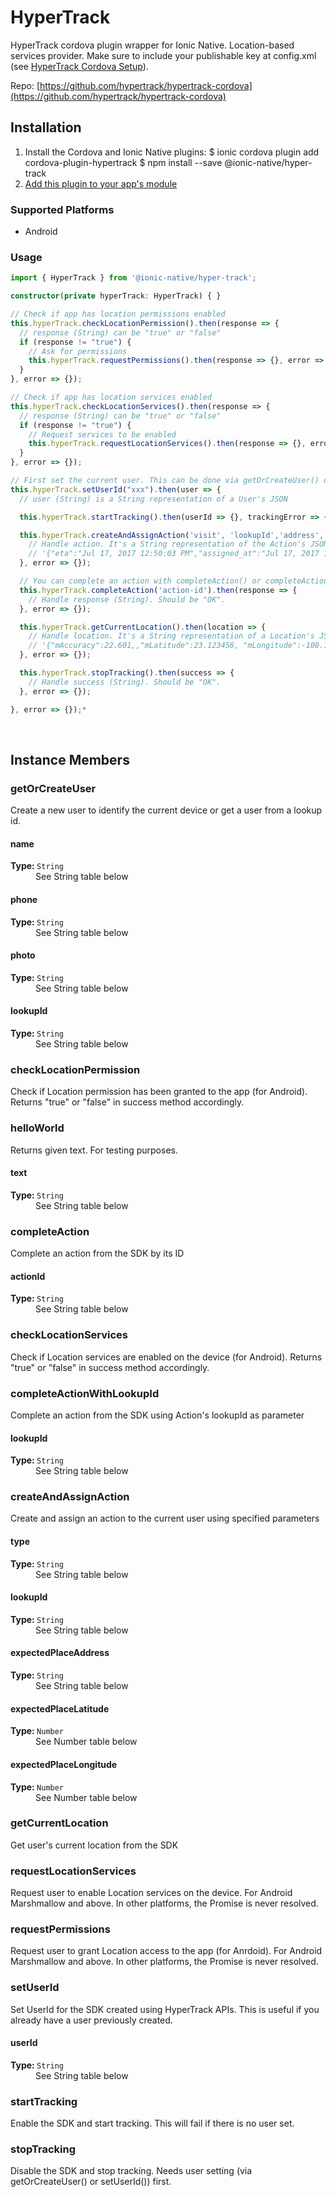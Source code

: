 # HyperTrack 


HyperTrack cordova plugin wrapper for Ionic Native. Location-based services provider.
Make sure to include your publishable key at config.xml (see [HyperTrack Cordova Setup](https://docs.hypertrack.com/sdks/cordova/setup.html#step-2-configure-the-sdk)).


Repo: [https://github.com/hypertrack/hypertrack-cordova](https://github.com/hypertrack/hypertrack-cordova)



## Installation 

<ol>
<li>Install the Cordova and Ionic Native plugins:
<code-block language="shell">$ ionic cordova plugin add cordova-plugin-hypertrack
$ npm install --save @ionic-native/hyper-track
</code-block>
</li>
<li><a href="/docs/native/#Add_Plugins_to_Your_App_Module">Add this plugin to your app's module</a></li>
</ol>



### Supported Platforms

* Android




### Usage


```typescript
import { HyperTrack } from '@ionic-native/hyper-track';

constructor(private hyperTrack: HyperTrack) { }

// Check if app has location permissions enabled
this.hyperTrack.checkLocationPermission().then(response => {
  // response (String) can be "true" or "false"
  if (response != "true") {
    // Ask for permissions
    this.hyperTrack.requestPermissions().then(response => {}, error => {});
  }
}, error => {});

// Check if app has location services enabled
this.hyperTrack.checkLocationServices().then(response => {
  // response (String) can be "true" or "false"
  if (response != "true") {
    // Request services to be enabled
    this.hyperTrack.requestLocationServices().then(response => {}, error => {});
  }
}, error => {});

// First set the current user. This can be done via getOrCreateUser() or setUserId()
this.hyperTrack.setUserId("xxx").then(user => {
  // user (String) is a String representation of a User's JSON

  this.hyperTrack.startTracking().then(userId => {}, trackingError => {});

  this.hyperTrack.createAndAssignAction('visit', 'lookupId','address', 20.12, -100.3).then(action => {
    // Handle action. It's a String representation of the Action's JSON. For example:
    // '{"eta":"Jul 17, 2017 12:50:03 PM","assigned_at":"Jul 17, 2017 12:34:38 PM",,"distance":"0.0",...}'
  }, error => {});

  // You can complete an action with completeAction() or completeActionWithLookupId()
  this.hyperTrack.completeAction('action-id').then(response => {
    // Handle response (String). Should be "OK".
  }, error => {});

  this.hyperTrack.getCurrentLocation().then(location => {
    // Handle location. It's a String representation of a Location's JSON.For example:
    // '{"mAccuracy":22.601,,"mLatitude":23.123456, "mLongitude":-100.1234567, ...}'
  }, error => {});

  this.hyperTrack.stopTracking().then(success => {
    // Handle success (String). Should be "OK".
  }, error => {});

}, error => {});*
```




<p><br></p>

## Instance Members

### getOrCreateUser

Create a new user to identify the current device or get a user from a lookup id.

<dl>
<dt><h4>name</h4><strong>Type: </strong><code>String</code></dt>
<dd>See String table below</dd><dt><h4>phone</h4><strong>Type: </strong><code>String</code></dt>
<dd>See String table below</dd><dt><h4>photo</h4><strong>Type: </strong><code>String</code></dt>
<dd>See String table below</dd><dt><h4>lookupId</h4><strong>Type: </strong><code>String</code></dt>
<dd>See String table below</dd>
</dl>

### checkLocationPermission

Check if Location permission has been granted to the app (for Android).
Returns "true" or "false" in success method accordingly.

### helloWorld

Returns given text. For testing purposes.

<dl>
<dt><h4>text</h4><strong>Type: </strong><code>String</code></dt>
<dd>See String table below</dd>
</dl>

### completeAction

Complete an action from the SDK by its ID

<dl>
<dt><h4>actionId</h4><strong>Type: </strong><code>String</code></dt>
<dd>See String table below</dd>
</dl>

### checkLocationServices

Check if Location services are enabled on the device (for Android).
Returns "true" or "false" in success method accordingly.

### completeActionWithLookupId

Complete an action from the SDK using Action's lookupId as parameter

<dl>
<dt><h4>lookupId</h4><strong>Type: </strong><code>String</code></dt>
<dd>See String table below</dd>
</dl>

### createAndAssignAction

Create and assign an action to the current user using specified parameters

<dl>
<dt><h4>type</h4><strong>Type: </strong><code>String</code></dt>
<dd>See String table below</dd><dt><h4>lookupId</h4><strong>Type: </strong><code>String</code></dt>
<dd>See String table below</dd><dt><h4>expectedPlaceAddress</h4><strong>Type: </strong><code>String</code></dt>
<dd>See String table below</dd><dt><h4>expectedPlaceLatitude</h4><strong>Type: </strong><code>Number</code></dt>
<dd>See Number table below</dd><dt><h4>expectedPlaceLongitude</h4><strong>Type: </strong><code>Number</code></dt>
<dd>See Number table below</dd>
</dl>

### getCurrentLocation

Get user's current location from the SDK

### requestLocationServices

Request user to enable Location services on the device.
For Android Marshmallow and above. In other platforms, the Promise is never resolved.

### requestPermissions

Request user to grant Location access to the app (for Anrdoid).
For Android Marshmallow and above. In other platforms, the Promise is never resolved.

### setUserId

Set UserId for the SDK created using HyperTrack APIs. This is useful if you already have a user previously created.

<dl>
<dt><h4>userId</h4><strong>Type: </strong><code>String</code></dt>
<dd>See String table below</dd>
</dl>

### startTracking

Enable the SDK and start tracking. This will fail if there is no user set.

### stopTracking

Disable the SDK and stop tracking.
Needs user setting (via getOrCreateUser() or setUserId()) first.

<p><br></p>

